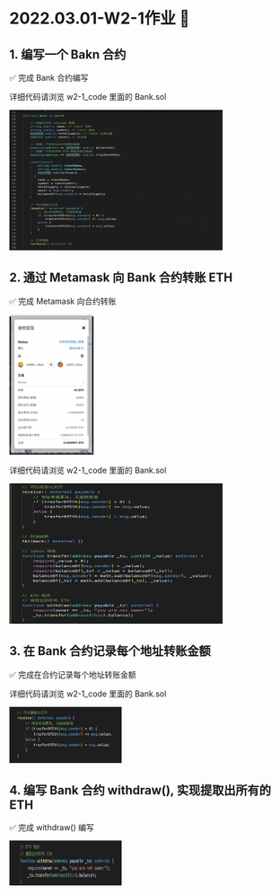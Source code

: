 # 2022.03.01-W2-1作业 📔

## 1. 编写一个 Bakn 合约

✅ 完成 Bank 合约编写

详细代码请浏览 w2-1_code 里面的 Bank.sol

<img style="width:380px;height:250px" src="./2022-03-02-15-55-25.png"  alt="见根目录图片"/>


## 2. 通过 Metamask 向 Bank 合约转账 ETH

✅ 完成 Metamask 向合约转账

<img style="width:150px;height:250px" src="./2022-03-02-16-01-56.png"  alt="见根目录图片"/>

详细代码请浏览 w2-1_code 里面的 Bank.sol

<img style="width:380px;height:250px" src="./2022-03-02-16-03-30.png"  alt="见根目录图片"/>

## 3. 在 Bank 合约记录每个地址转账金额

✅ 完成在合约记录每个地址转账金额

详细代码请浏览 w2-1_code 里面的 Bank.sol

<img style="width:200px;height:100px" src="./2022-03-02-16-04-42.png"  alt="见根目录图片"/>

## 4. 编写 Bank 合约 withdraw(), 实现提取出所有的 ETH

✅ 完成 withdraw() 编写

<img style="width:200px;height:80px" src="./2022-03-02-16-05-50.png"  alt="见根目录图片"/>



